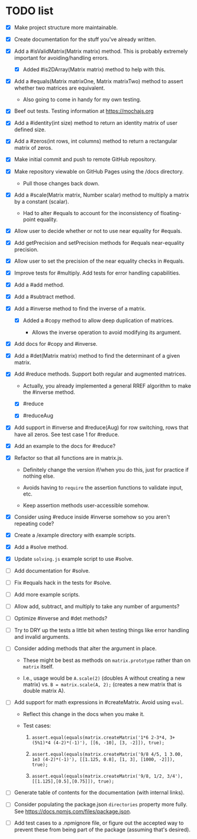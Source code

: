 # TODO list

- [x] Make project structure more maintainable.

- [x] Create documentation for the stuff you've already written.

- [x] Add a #isValidMatrix(Matrix matrix) method. This is probably extremely important for avoiding/handling errors.

    * [x] Added #is2DArray(Matrix matrix) method to help with this.

- [x] Add a #equals(Matrix matrixOne, Matrix matrixTwo) method to assert whether two matrices are equivalent.

    * Also going to come in handy for my own testing.

- [x] Beef out tests. Testing information at https://mochajs.org

- [x] Add a #identity(int size) method to return an identity matrix of user defined size.

- [x] Add a #zeros(int rows, int columns) method to return a rectangular matrix of zeros.

- [x] Make initial commit and push to remote GitHub repository.

- [x] Make repository viewable on GitHub Pages using the /docs directory.

    * Pull those changes back down.

- [x] Add a #scale(Matrix matrix, Number scalar) method to multiply a matrix by a constant (scalar).

    * Had to alter #equals to account for the inconsistency of floating-point equality.

- [x] Allow user to decide whether or not to use near equality for #equals.

- [x] Add getPrecision and setPrecision methods for #equals near-equality precision.

- [x] Allow user to set the precision of the near equality checks in #equals.

- [x] Improve tests for #multiply. Add tests for error handling capabilities.

- [x] Add a #add method.

- [x] Add a #subtract method.

- [x] Add a #inverse method to find the inverse of a matrix.

    * [x] Added a #copy method to allow deep duplication of matrices.

        - Allows the inverse operation to avoid modifying its argument.

- [x] Add docs for #copy and #inverse.

- [x] Add a #det(Matrix matrix) method to find the determinant of a given matrix.

- [x] Add #reduce methods. Support both regular and augmented matrices.

    * Actually, you already implemented a general RREF algorithm to make the #inverse method.

    * [x] #reduce

    * [x] #reduceAug

- [x] Add support in #inverse and #reduce(Aug) for row switching, rows that have all zeros. See test case 1 for #reduce.

- [x] Add an example to the docs for #reduce?

- [x] Refactor so that all functions are in matrix.js.

    * Definitely change the version if/when you do this, just for practice if nothing else.

    * Avoids having to `require` the assertion functions to validate input, etc.

    * Keep assertion methods user-accessible somehow.

- [x] Consider using #reduce inside #inverse somehow so you aren't repeating code?

- [x] Create a /example directory with example scripts.

- [x] Add a #solve method.

- [x] Update `solving.js` example script to use #solve.

- [ ] Add documentation for #solve.

- [ ] Fix #equals hack in the tests for #solve.

- [ ] Add more example scripts.

- [ ] Allow add, subtract, and multiply to take any number of arguments?

- [ ] Optimize #inverse and #det methods?

- [ ] Try to DRY up the tests a little bit when testing things like error handling and invalid arguments.

- [ ] Consider adding methods that alter the argument in place.

    * These might be best as methods on `matrix.prototype` rather than on `matrix` itself.

    * I.e., usage would be `A.scale(2)` (doubles A without creating a new matrix) vs. `B = matrix.scale(A, 2);` (creates a new matrix that is double matrix A).

- [ ] Add support for math expressions in #createMatrix. Avoid using `eval`.

    * Reflect this change in the docs when you make it.

    * Test cases:

        1. `assert.equal(equals(matrix.createMatrix('1*6 2-3*4, 3+(5%1)*4 (4-2)*(-1)'), [[6, -10], [3, -2]]), true);`

        2. `assert.equal(equals(matrix.createMatrix('9/8 4/5, 1 3.00, 1e3 (4-2)*(-1)'), [[1.125, 0.8], [1, 3], [1000, -2]]), true);`

        3. `assert.equal(equals(matrix.createMatrix('9/8, 1/2, 3/4'), [[1.125],[0.5],[0.75]]), true);`

- [ ] Generate table of contents for the documentation (with internal links).

- [ ] Consider populating the package.json `directories` property more fully. See https://docs.npmjs.com/files/package.json.

- [ ] Add test cases to a .npmignore file, or figure out the accepted way to prevent these from being part of the package (assuming that's desired).
